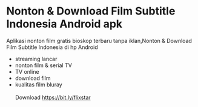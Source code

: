 # Nonton &amp; Download Film Subtitle Indonesia Android apk
Aplikasi nonton film gratis bioskop terbaru tanpa iklan,Nonton & Download Film Subtitle Indonesia di hp Android<br>
- streaming lancar<br>
- nonton film & serial TV<br>
- TV online<br>
- download film<br>
- kualitas film bluray<br><br>
Download https://bit.ly/flixstar
